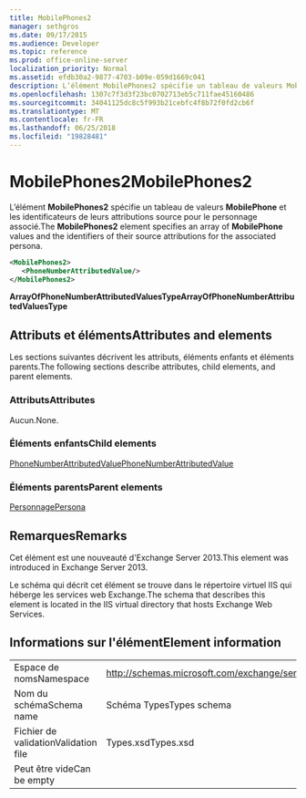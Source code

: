 ```yaml
---
title: MobilePhones2
manager: sethgros
ms.date: 09/17/2015
ms.audience: Developer
ms.topic: reference
ms.prod: office-online-server
localization_priority: Normal
ms.assetid: efdb30a2-9877-4703-b09e-059d1669c041
description: L’élément MobilePhones2 spécifie un tableau de valeurs MobilePhone et les identificateurs de leurs attributions source pour le personnage associé.
ms.openlocfilehash: 1307c7f3d3f23bc0702713eb5c711fae45160486
ms.sourcegitcommit: 34041125dc8c5f993b21cebfc4f8b72f0fd2cb6f
ms.translationtype: MT
ms.contentlocale: fr-FR
ms.lasthandoff: 06/25/2018
ms.locfileid: "19828481"
---
```

# <a name="mobilephones2"></a><span data-ttu-id="67486-103">MobilePhones2</span><span class="sxs-lookup"><span data-stu-id="67486-103">MobilePhones2</span></span>

<span data-ttu-id="67486-104">L’élément **MobilePhones2** spécifie un tableau de valeurs **MobilePhone** et les identificateurs de leurs attributions source pour le personnage associé.</span><span class="sxs-lookup"><span data-stu-id="67486-104">The **MobilePhones2** element specifies an array of **MobilePhone** values and the identifiers of their source attributions for the associated persona.</span></span> 
  
```XML
<MobilePhones2>
   <PhoneNumberAttributedValue/>
</MobilePhones2>
```

 <span data-ttu-id="67486-105">**ArrayOfPhoneNumberAttributedValuesType**</span><span class="sxs-lookup"><span data-stu-id="67486-105">**ArrayOfPhoneNumberAttributedValuesType**</span></span>
## <a name="attributes-and-elements"></a><span data-ttu-id="67486-106">Attributs et éléments</span><span class="sxs-lookup"><span data-stu-id="67486-106">Attributes and elements</span></span>

<span data-ttu-id="67486-107">Les sections suivantes décrivent les attributs, éléments enfants et éléments parents.</span><span class="sxs-lookup"><span data-stu-id="67486-107">The following sections describe attributes, child elements, and parent elements.</span></span>
  
### <a name="attributes"></a><span data-ttu-id="67486-108">Attributs</span><span class="sxs-lookup"><span data-stu-id="67486-108">Attributes</span></span>

<span data-ttu-id="67486-109">Aucun.</span><span class="sxs-lookup"><span data-stu-id="67486-109">None.</span></span>
  
### <a name="child-elements"></a><span data-ttu-id="67486-110">Éléments enfants</span><span class="sxs-lookup"><span data-stu-id="67486-110">Child elements</span></span>

[<span data-ttu-id="67486-111">PhoneNumberAttributedValue</span><span class="sxs-lookup"><span data-stu-id="67486-111">PhoneNumberAttributedValue</span></span>](phonenumberattributedvalue.md)
  
### <a name="parent-elements"></a><span data-ttu-id="67486-112">Éléments parents</span><span class="sxs-lookup"><span data-stu-id="67486-112">Parent elements</span></span>

[<span data-ttu-id="67486-113">Personnage</span><span class="sxs-lookup"><span data-stu-id="67486-113">Persona</span></span>](persona.md)
  
## <a name="remarks"></a><span data-ttu-id="67486-114">Remarques</span><span class="sxs-lookup"><span data-stu-id="67486-114">Remarks</span></span>

<span data-ttu-id="67486-115">Cet élément est une nouveauté d'Exchange Server 2013.</span><span class="sxs-lookup"><span data-stu-id="67486-115">This element was introduced in Exchange Server 2013.</span></span>
  
<span data-ttu-id="67486-116">Le schéma qui décrit cet élément se trouve dans le répertoire virtuel IIS qui héberge les services web Exchange.</span><span class="sxs-lookup"><span data-stu-id="67486-116">The schema that describes this element is located in the IIS virtual directory that hosts Exchange Web Services.</span></span>
  
## <a name="element-information"></a><span data-ttu-id="67486-117">Informations sur l'élément</span><span class="sxs-lookup"><span data-stu-id="67486-117">Element information</span></span>

|||
|:-----|:-----|
|<span data-ttu-id="67486-118">Espace de noms</span><span class="sxs-lookup"><span data-stu-id="67486-118">Namespace</span></span>  <br/> |http://schemas.microsoft.com/exchange/services/2006/types  <br/> |
|<span data-ttu-id="67486-119">Nom du schéma</span><span class="sxs-lookup"><span data-stu-id="67486-119">Schema name</span></span>  <br/> |<span data-ttu-id="67486-120">Schéma Types</span><span class="sxs-lookup"><span data-stu-id="67486-120">Types schema</span></span>  <br/> |
|<span data-ttu-id="67486-121">Fichier de validation</span><span class="sxs-lookup"><span data-stu-id="67486-121">Validation file</span></span>  <br/> |<span data-ttu-id="67486-122">Types.xsd</span><span class="sxs-lookup"><span data-stu-id="67486-122">Types.xsd</span></span>  <br/> |
|<span data-ttu-id="67486-123">Peut être vide</span><span class="sxs-lookup"><span data-stu-id="67486-123">Can be empty</span></span>  <br/> ||
   


